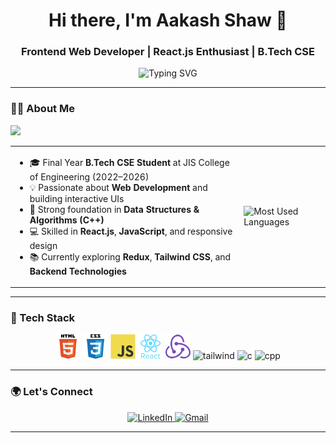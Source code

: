<h1 align="center">Hi there, I'm Aakash Shaw 👋</h1>
<h3 align="center">Frontend Web Developer | React.js Enthusiast | B.Tech CSE</h3>

<p align="center">
  <img src="https://readme-typing-svg.herokuapp.com?font=Fira+Code&weight=600&size=30&pause=1000&color=2b83e7&center=true&vCenter=true&width=800&lines=Crafting+Interactive+Web+Interfaces;React.js+%7C+JavaScript+%7C+HTML+%7C+CSS;Passionate+Learner+%26+Problem+Solver" alt="Typing SVG" />
</p>

---

### 👨‍💻 About Me
![](https://komarev.com/ghpvc/?username=AakashShaw&label=PROFILE+VIEWS)

<table>
  <tr>
    <!-- Left Section -->
    <td>
      <ul>
        <li>🎓   Final Year <strong>B.Tech CSE Student</strong> at JIS College of Engineering (2022–2026)</li>
        <li>💡 Passionate about <strong>Web Development</strong> and building interactive UIs</li>
        <li>🧠 Strong foundation in <strong>Data Structures & Algorithms (C++)</strong></li>
        <li>💻 Skilled in <strong>React.js</strong>, <strong>JavaScript</strong>, and responsive design</li>
        <li>📚 Currently exploring <strong>Redux</strong>, <strong>Tailwind CSS</strong>, and <strong>Backend Technologies</strong></li>
      </ul>
    </td>
    <!-- Right Section -->
    <td>
      <img src="https://github-profile-summary-cards.vercel.app/api/cards/most-commit-language?username=AakashShaw&theme=transparent&border_color=1E90FF&bg_color=00000000&title_color=1E90FF&text_color=FFFFFF" alt="Most Used Languages" />
    </td>
  </tr>
</table>

---

### 🚀 Tech Stack

<div align="center">
  <img src="https://raw.githubusercontent.com/devicons/devicon/master/icons/html5/html5-original-wordmark.svg" alt="html5" width="40" height="40" />
  <img src="https://raw.githubusercontent.com/devicons/devicon/master/icons/css3/css3-original-wordmark.svg" alt="css3" width="40" height="40" />
  <img src="https://raw.githubusercontent.com/devicons/devicon/master/icons/javascript/javascript-original.svg" alt="javascript" width="40" height="40" />
  <img src="https://raw.githubusercontent.com/devicons/devicon/master/icons/react/react-original-wordmark.svg" alt="react" width="40" height="40" />
  <img src="https://raw.githubusercontent.com/devicons/devicon/master/icons/redux/redux-original.svg" alt="redux" width="40" height="40" />
  <img src="https://www.vectorlogo.zone/logos/tailwindcss/tailwindcss-icon.svg" alt="tailwind" width="40" height="40" />
  <img src="https://cdn.worldvectorlogo.com/logos/c.svg" alt="c" width="40" height="40" />
  <img src="https://cdn.worldvectorlogo.com/logos/c.svg" alt="cpp" width="40" height="40" />
</div>

---



### 🌍 Let's Connect

<p align="center">
  <a href="https://www.linkedin.com/in/aakash-shaw-08768a253/" target="_blank">
    <img src="https://raw.githubusercontent.com/rahuldkjain/github-profile-readme-generator/master/src/images/icons/Social/linked-in-alt.svg" alt="LinkedIn" height="30" width="40" />
  </a>
  <a href="mailto:aakashshaw695@gmail.com" target="_blank">
    <img src="https://img.icons8.com/color/48/000000/gmail.png" alt="Gmail" height="30" width="40" />
  </a>
</p>

---
